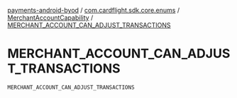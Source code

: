 [payments-android-byod](../../index.md) / [com.cardflight.sdk.core.enums](../index.md) / [MerchantAccountCapability](index.md) / [MERCHANT_ACCOUNT_CAN_ADJUST_TRANSACTIONS](./-m-e-r-c-h-a-n-t_-a-c-c-o-u-n-t_-c-a-n_-a-d-j-u-s-t_-t-r-a-n-s-a-c-t-i-o-n-s.md)

# MERCHANT_ACCOUNT_CAN_ADJUST_TRANSACTIONS

`MERCHANT_ACCOUNT_CAN_ADJUST_TRANSACTIONS`